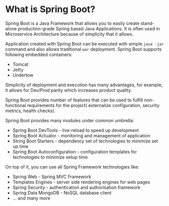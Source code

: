 # What is Spring Boot?
Spring Boot is a Java Framework that allows you to easily create stand-alone production-grade Spring based Java Applications.
It is often used in Microservice Architecture because of simplicity that it allows.

Application created with Spring Boot can be executed with simple ```java -jar``` command and also allows traditional ```war```
deployment. Spring Boot supports following embedded containers:
- Tomcat
- Jetty
- Undertow

Simplicity of deployment and execution has many advantages, for example, it allows for Dev/Prod parity which increases product quality.

Spring Boot provides number of features that can be used to fulfill non-functional requirements for the project( externalize configuration,
security metrics, health checks).

Spring Boot provides many modules under common umbrella:
- Spring Boot DevTools - live-reload to speed up development
- Spring Boot Actuator - monitoring and management of application
- String Boot Starters - dependency set of technologies to minimize set up time
- Spring Boot Autoconfiguration - configuration templates for technologies to minimize setup time

On top of it, you can use all Spring Framework technologies like:
- Spring Web - Spring MVC Framework
- Templates Engines - server side rendering engines for web pages
- Spring Security - authentication and authorisation framework
- Spring Data MongoDB - NoSQL database client
- ... and many more 